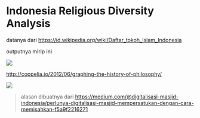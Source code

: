 # Indonesia Religious Diversity Analysis

datanya dari https://id.wikipedia.org/wiki/Daftar_tokoh_Islam_Indonesia

outputnya mirip ini

![](http://www.coppelia.io/wp-content/uploads/2015/08/classical.png)

http://coppelia.io/2012/06/graphing-the-history-of-philosophy/

![](https://miro.medium.com/max/640/1*zJ4otl4CL_O6ES8VTTh2oQ.png)



> alasan dibuatnya dari https://medium.com/@digitalisasi-masjid-indonesia/perlunya-digitalisasi-masjid-mempersatukan-dengan-cara-memisahkan-f5a9f2216271
